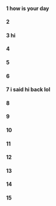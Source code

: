 #### 1 how is your day

#### 2
#### 3 hi

#### 4
#### 5
#### 6
#### 7 i said hi back lol

#### 8
#### 9
#### 10
#### 11
#### 12
#### 13
#### 14
#### 15